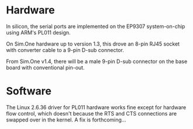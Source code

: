 # Hardware #

In silicon, the serial ports are implemented on the EP9307 system-on-chip using ARM's PL011 design.

On Sim.One hardware up to version 1.3, this drove an 8-pin RJ45 socket with converter cable to a 9-pin D-sub connector.

From Sim.One v1.4, there will be a male 9-pin D-sub connector on the base board with conventional pin-out.

# Software #

The Linux 2.6.36 driver for PL011 hardware works fine except for hardware flow control, which doesn't because the RTS and CTS connections are swapped over in the kernel. A fix is forthcoming...